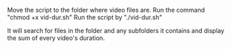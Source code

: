 Move the script to the folder where video files are.
Run the command "chmod +x vid-dur.sh"
Run the script by "./vid-dur.sh"

It will search for files in the folder and any subfolders it contains and display the sum of every video's duration.
